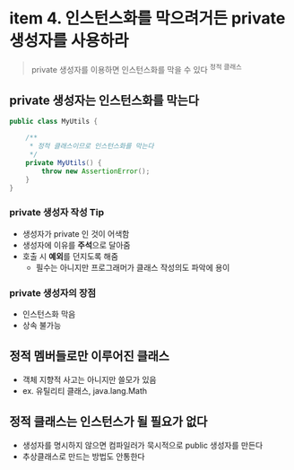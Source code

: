 <h1>item 4. 인스턴스화를 막으려거든 private 생성자를 사용하라</h1>

> private 생성자를 이용하면 인스턴스화를 막을 수 있다 <sup>정적 클래스</sup>

<h2>private 생성자는 인스턴스화를 막는다</h2>

```java
public class MyUtils {

    /**
     * 정적 클래스이므로 인스턴스화를 막는다
     */
    private MyUtils() {
        throw new AssertionError();
    }
}
```

<h3>private 생성자 작성 Tip</h3>

- 생성자가 private 인 것이 어색함
- 생성자에 이유를 **주석**으로 달아줌
- 호출 시 **예외**를 던지도록 해줌
  - 필수는 아니지만 프로그래머가 클래스 작성의도 파악에 용이

<h3>private 생성자의 장점</h3>

- 인스턴스화 막음
- 상속 불가능

<h2>정적 멤버들로만 이루어진 클래스</h2>

- 객체 지향적 사고는 아니지만 쓸모가 있음  
- ex. 유틸리티 클래스, java.lang.Math

<h2>정적 클래스는 인스턴스가 될 필요가 없다</h2>

- 생성자를 명시하지 않으면 컴파일러가 묵시적으로 public 생성자를 만든다
- 추상클래스로 만드는 방법도 안통한다



